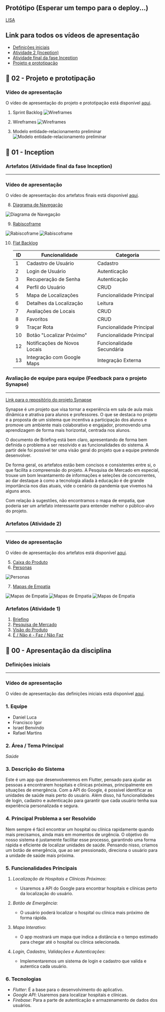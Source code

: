 ## Protótipo (Esperar um tempo para o deploy...)

[LISA](https://lisa-h9ia.onrender.com)

## Link para todos os vídeos de apresentação
- [Definições iniciais](https://drive.google.com/file/d/1t7oc6_EqhTgMlyPU--Wz3Ruvb0F2D5qU/view?hl=pt-BR)
- [Atividade 2 (Inception)](https://drive.google.com/file/d/1RnbyOkRqMXRU-PN-ptoXcF3t7WExbCRo/view?usp=sharing)
- [Atividade final da fase Inception](https://drive.google.com/file/d/1SEtx0Cbl13EjUGzzDgJ5nMIPTj8pLvCA/view?usp=sharing)
- [Projeto e prototipação](https://drive.google.com/file/d/1qdY1r7EQcEticXKyLCX5s0UFLGDmw3_y/view?usp=sharing)

## 📂 02 - Projeto e prototipação
### Vídeo de apresentação
O vídeo de apresentação do projeto e prototipação está disponível [aqui](https://drive.google.com/file/d/1qdY1r7EQcEticXKyLCX5s0UFLGDmw3_y/view?usp=sharing).

1. Sprint Backlog
![Wireframes](https://i.imgur.com/IB69tLl.png)

2. Wireframes
![Wireframes](https://i.imgur.com/k6eNnoI.png)

3. Modelo entidade-relacionamento preliminar
![Modelo entidade-relacionamento preliminar](https://i.imgur.com/jTg2l0Y.png)

## 📂 01 - Inception
### Artefatos (Atividade final da fase Inception)
---
### Vídeo de apresentação
O vídeo de apresentação dos artefatos finais está disponível [aqui](https://drive.google.com/file/d/1SEtx0Cbl13EjUGzzDgJ5nMIPTj8pLvCA/view?usp=sharing).

8. [Diagrama de Navegação](https://drive.google.com/file/d/1oVQ1mImj9MWC_AeKatPE3_Z9K5fjVGZN/view)

![Diagrama de Navegação](https://i.imgur.com/BavwlAv.jpeg)

9. [Rabiscoframe](https://drive.google.com/drive/folders/1iVk1GM58hsw8LjbmL5ncWgVvy1T-NGCk)

![Rabiscoframe](https://i.imgur.com/PznkyaJ.jpeg)
![Rabiscoframe](https://i.imgur.com/gDOOBuL.jpeg)

10. [Flat Backlog](https://docs.google.com/spreadsheets/d/1s_MSr0p3xCHqZr8RNezveVGHjVR181oiZAOo-A6a7Mg/edit?gid=0#gid=0)

      | ID  | Funcionalidade             | Categoria               |
      |-----|----------------------------|-------------------------|
      | 1   | Cadastro de Usuário        | Cadastro                |
      | 2   | Login de Usuário           | Autenticação            |
      | 3   | Recuperação de Senha       | Autenticação            |
      | 4   | Perfil do Usuário          | CRUD                    |
      | 5   | Mapa de Localizações       | Funcionalidade Principal|
      | 6   | Detalhes da Localização    | Leitura                 |
      | 7   | Avaliações de Locais       | CRUD                    |
      | 8   | Favoritos                  | CRUD                    |
      | 9   | Traçar Rota                | Funcionalidade Principal|
      | 10  | Botão "Localizar Próximo"  | Funcionalidade Principal|
      | 12  | Notificações de Novos Locais| Funcionalidade Secundária|
      | 13  | Integração com Google Maps | Integração Externa      |
    
### Avaliação de equipe para equipe (Feedback para o projeto Synapse)
---
[Link para o repositório do projeto Synapse](https://github.com/ryofac/synapse_eng_software_III)

Synapse é um projeto que visa tornar a experiência em sala de aula mais dinâmica e atrativa para alunos e professores. O que se destaca no projeto é a proposta de um sistema que incentiva a participação dos alunos e promove um ambiente mais colaborativo e engajador, promovendo uma aprendizagem de forma mais horizontal, centrada nos alunos. 

O documento de Briefing está bem claro, apresentando de forma bem definida o problema a ser resolvido e as funcionalidades do sistema. A partir dele foi possível ter uma visão geral do projeto que a equipe pretende desenvolver.

De forma geral, os artefatos estão bem concisos e consistentes entre si, o que facilita a compreensão do projeto. A Pesquisa de Mercado em especial, trouxe um bom levantamento de informações e seleções de concorrentes, ao dar destaque à como a tecnologia aliada à educação é de grande importância nos dias atuais, vide o cenário da pandemia que vivemos há alguns anos.

Com relação à sugestões, não encontramos o mapa de empatia, que poderia ser um artefato interessante para entender melhor o público-alvo do projeto.

### Artefatos (Atividade 2)
---
### Vídeo de apresentação
O vídeo de apresentação dos artefatos está disponível [aqui](https://drive.google.com/file/d/1RnbyOkRqMXRU-PN-ptoXcF3t7WExbCRo/view?usp=sharing).

5. [Caixa do Produto](https://docs.google.com/document/d/1RWUOzggHN5BFnttJDKBXNiXK-Igq_CqT/edit#heading=h.gjdgxs)
6. [Personas](https://drive.google.com/file/d/1UH45OCdFchlXyc6jbVe6pokRmvupjOS2/view?usp=drive_link)

![Personas](https://i.imgur.com/LtDa3QK.jpeg)

7. [Mapas de Empatia](https://drive.google.com/file/d/1VPt7GgsbUjetL5nDauKHdyoISckUJ9a_/view?usp=drive_link)

![Mapas de Empatia](https://i.imgur.com/3Vmucuy.jpeg) 
![Mapas de Empatia](https://i.imgur.com/DrBSs5v.jpeg) 
![Mapas de Empatia](https://i.imgur.com/gWZlKyD.jpeg) 

### Artefatos (Atividade 1)
1. [Briefing](https://docs.google.com/document/d/1Aj7c9ebzcaP6ydN3INdb6KQbKeVWPc5xIG1-7dUJRgM/edit?tab=t.0#heading=h.ood4pffllrqr)  
2. [Pesquisa de Mercado](https://docs.google.com/document/d/1cfd-ltPCOWSlzuF62OYldeXhbb_UWN4iw8p16xRZLpI/edit?tab=t.0#heading=h.37cwzhibzg9e)  
3. [Visão do Produto](https://docs.google.com/document/d/1cBeZ_wYlCSqY701Mw1nDBI26f3YT0ezNRKRKzXN0f2Y/edit?tab=t.0#heading=h.sqpyd14eofld)  
4. [É / Não é - Faz / Não Faz](https://docs.google.com/document/d/1w5BlMubuHblDTXDgWIJsNayMI9qJjgFaXfvPhBIwTlQ/edit?tab=t.0)

## 📂 00 - Apresentação da disciplina
### Definições iniciais
---
### Vídeo de apresentação
O vídeo de apresentação das definições iniciais está disponível [aqui](https://drive.google.com/file/d/1t7oc6_EqhTgMlyPU--Wz3Ruvb0F2D5qU/view?hl=pt-BR).

### 1. Equipe
- Daniel Luca
- Francisco Igor
- Israel Benvindo
- Rafael Martins
  
### 2. Área / Tema Principal
*Saúde*

### 3. Descrição do Sistema
Este é um app que desenvolveremos em Flutter, pensado para ajudar as pessoas a encontrarem hospitais e clínicas próximas, principalmente em situações de emergência. Com a API do Google, é possível identificar as unidades de saúde mais perto do usuário. Além disso, há funcionalidades de login, cadastro e autenticação para garantir que cada usuário tenha sua experiência personalizada e segura.

### 4. Principal Problema a ser Resolvido
Nem sempre é fácil encontrar um hospital ou clínica rapidamente quando mais precisamos, ainda mais em momentos de urgência. O objetivo do nosso sistema é justamente facilitar esse processo, garantindo uma forma rápida e eficiente de localizar unidades de saúde. Pensando nisso, criamos um botão de emergência, que ao ser pressionado, direciona o usuário para a unidade de saúde mais próxima.

### 5. Funcionalidades Principais
1. *Localização de Hospitais e Clínicas Próximos*: 
   - Usaremos a API do Google para encontrar hospitais e clínicas perto da localização do usuário.
   
2. *Botão de Emergência*: 
   - O usuário poderá localizar o hospital ou clínica mais próximo de forma rápida.

3. *Mapa Interativo*: 
   - O app mostrará um mapa que indica a distância e o tempo estimado para chegar até o hospital ou clínica selecionada.

4. *Login, Cadastro, Validações e Autenticações*: 
   - Implementaremos um sistema de login e cadastro que valida e autentica cada usuário.

### 6. Tecnologias
- *Flutter*: É a base para o desenvolvimento do aplicativo.
- *Google API*: Usaremos para localizar hospitais e clínicas.
- *Firebase*: Para a parte de autenticação e armazenamento de dados dos usuários.
